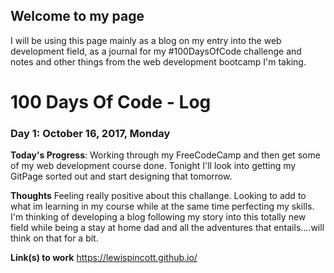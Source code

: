## Welcome to my page 

I will be using this page mainly as a blog on my entry into the web development field, as a journal for my #100DaysOfCode challenge and notes and other things from the web development bootcamp I'm taking.

# 100 Days Of Code - Log

### Day 1: October 16, 2017, Monday

**Today's Progress**: Working through my FreeCodeCamp and then get some of my web development course done. Tonight I'll look into getting my GitPage sorted out and start designing that tomorrow.

**Thoughts** Feeling really positive about this challange. Looking to add to what im learning in my course while at the same time perfecting my skills. I'm thinking of developing a blog following my story into this totally new field while being a stay at home dad and all the adventures that entails....will think on that for a bit.

**Link(s) to work**
https://lewispincott.github.io/

